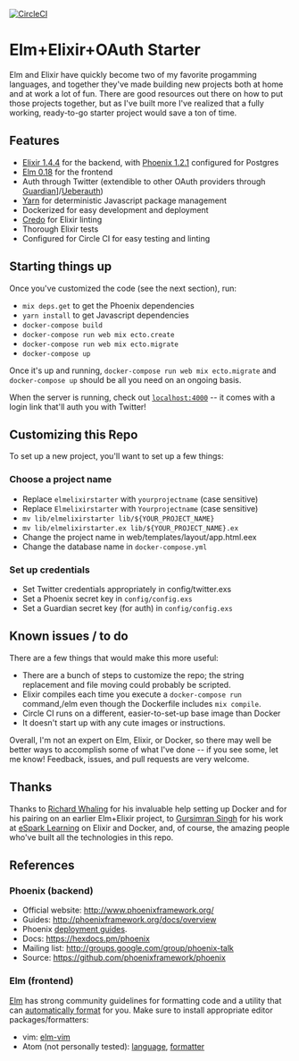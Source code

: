 [![CircleCI](https://circleci.com/gh/arsduo/elm-elixir-starter.svg?style=svg)](https://circleci.com/gh/arsduo/elm-elixir-starter)

# Elm+Elixir+OAuth Starter

Elm and Elixir have quickly become two of my favorite progamming languages, and together they've
made building new projects both at home and at work a lot of fun. There are good resources out
there on how to put those projects together, but as I've built more I've realized that a
fully working, ready-to-go starter project would save a ton of time.

## Features

* [Elixir 1.4.4](http://elixir-lang.org) for the backend, with [Phoenix 1.2.1](phoenixframework.org) configured for Postgres
* [Elm 0.18](http://elm-lang.org/) for the frontend
* Auth through Twitter (extendible to other OAuth providers through [Guardian](https://github.com/ueberauth/guardian)]/[Ueberauth](https://github.com/ueberauth/ueberauth))
* [Yarn](https://yarnpkg.com/) for deterministic Javascript package management
* Dockerized for easy development and deployment
* [Credo](https://github.com/rrrene/credo) for Elixir linting
* Thorough Elixir tests
* Configured for Circle CI for easy testing and linting

## Starting things up

Once you've customized the code (see the next section), run:

* `mix deps.get` to get the Phoenix dependencies
* `yarn install` to get Javascript dependencies
* `docker-compose build`
* `docker-compose run web mix ecto.create`
* `docker-compose run web mix ecto.migrate`
* `docker-compose up`

Once it's up and running, `docker-compose run web mix ecto.migrate` and `docker-compose up` should
be all you need on an ongoing basis.

When the server is running, check out [`localhost:4000`](http://localhost:4000) -- it comes with a
login link that'll auth you with Twitter!

## Customizing this Repo

To set up a new project, you'll want to set up a few things:

### Choose a project name

* Replace `elmelixirstarter` with `yourprojectname` (case sensitive)
* Replace `Elmelixirstarter` with `Yourprojectname` (case sensitive)
* `mv lib/elmelixirstarter lib/${YOUR_PROJECT_NAME}`
* `mv lib/elmelixirstarter.ex lib/${YOUR_PROJECT_NAME}.ex`
* Change the project name in web/templates/layout/app.html.eex
* Change the database name in `docker-compose.yml`

### Set up credentials
* Set Twitter credentials appropriately in config/twitter.exs
* Set a Phoenix secret key in `config/config.exs`
* Set a Guardian secret key (for auth) in `config/config.exs`

## Known issues / to do

There are a few things that would make this more useful:

* There are a bunch of steps to customize the repo; the string replacement and file moving could probably be scripted.
* Elixir compiles each time you execute a `docker-compose run` command,/elm even though the Dockerfile includes `mix compile`.
* Circle CI runs on a different, easier-to-set-up base image than Docker
* It doesn't start up with any cute images or instructions.

Overall, I'm not an expert on Elm, Elixir, or Docker, so there may well be better ways to
accomplish some of what I've done -- if you see some, let me know! Feedback, issues, and pull
requests are very welcome.

## Thanks

Thanks to [Richard Whaling](https://github.com/rwhaling) for his invaluable help setting up Docker
and for his pairing on an earlier Elm+Elixir project, to [Gursimran
Singh](https://github.com/gnarmis) for his work at [eSpark Learning](http://esparklearning.com) on
Elixir and Docker, and, of course, the amazing people who've built all the technologies in this
repo.

## References

### Phoenix (backend)

  * Official website: http://www.phoenixframework.org/
  * Guides: http://phoenixframework.org/docs/overview
  * Phoenix [deployment guides](http://www.phoenixframework.org/docs/deployment).
  * Docs: https://hexdocs.pm/phoenix
  * Mailing list: http://groups.google.com/group/phoenix-talk
  * Source: https://github.com/phoenixframework/phoenix

### Elm (frontend)

[Elm](http://elm-lang.org/) has strong community guidelines for formatting code and a utility that can [automatically
format](https://github.com/avh4/elm-format) for you. Make sure to install appropriate editor
packages/formatters:

* vim: [elm-vim](https://github.com/ElmCast/elm-vim)
* Atom (not personally tested): [language](https://atom.io/packages/language-elm),
  [formatter](https://atom.io/packages/elm-format)
